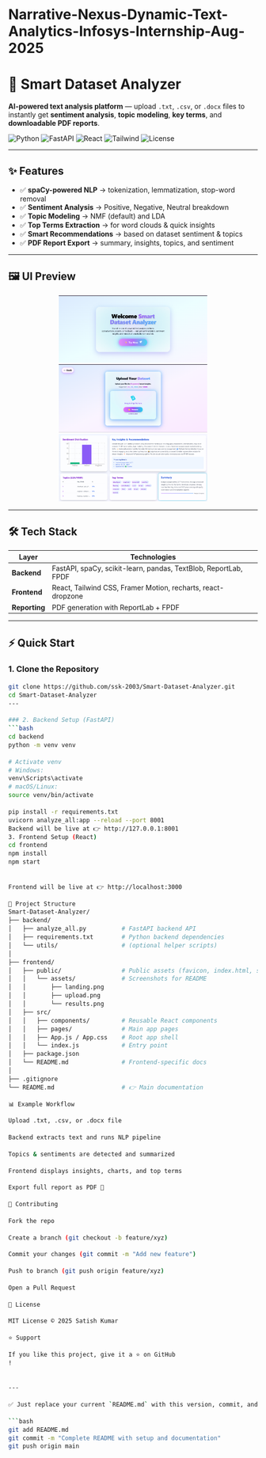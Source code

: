 # Narrative-Nexus-Dynamic-Text-Analytics-Infosys-Internship-Aug-2025

# 🚀 Smart Dataset Analyzer

**AI-powered text analysis platform** — upload `.txt`, `.csv`, or `.docx` files to instantly get **sentiment analysis**, **topic modeling**, **key terms**, and **downloadable PDF reports**.

![Python](https://img.shields.io/badge/Python-3.10-blue?logo=python)
![FastAPI](https://img.shields.io/badge/FastAPI-Framework-green?logo=fastapi)
![React](https://img.shields.io/badge/React-18-blue?logo=react)
![Tailwind](https://img.shields.io/badge/TailwindCSS-3.x-38B2AC?logo=tailwind-css)
![License](https://img.shields.io/badge/License-MIT-yellow)

---

## ✨ Features

- ✅ **spaCy-powered NLP** → tokenization, lemmatization, stop-word removal  
- ✅ **Sentiment Analysis** → Positive, Negative, Neutral breakdown  
- ✅ **Topic Modeling** → NMF (default) and LDA  
- ✅ **Top Terms Extraction** → for word clouds & quick insights  
- ✅ **Smart Recommendations** → based on dataset sentiment & topics  
- ✅ **PDF Report Export** → summary, insights, topics, and sentiment  

---

## 🖼️ UI Preview

<div align="center">
  <img src="https://raw.githubusercontent.com/ssk-2003/Smart-Dataset-Analyzer/main/frontend/public/assets/landing.png" alt="Landing Page" width="300"/>
  <img src="https://raw.githubusercontent.com/ssk-2003/Smart-Dataset-Analyzer/main/frontend/public/assets/upload.png" alt="Upload Page" width="300"/>
  <img src="https://raw.githubusercontent.com/ssk-2003/Smart-Dataset-Analyzer/main/frontend/public/assets/results.png" alt="Analysis Results" width="300"/>
</div>


---

## 🛠️ Tech Stack

| Layer       | Technologies                                                                 |
|-------------|-------------------------------------------------------------------------------|
| **Backend** | FastAPI, spaCy, scikit-learn, pandas, TextBlob, ReportLab, FPDF              |
| **Frontend**| React, Tailwind CSS, Framer Motion, recharts, react-dropzone                 |
| **Reporting** | PDF generation with ReportLab + FPDF                                       |

---

## ⚡ Quick Start

### 1. Clone the Repository
```bash
git clone https://github.com/ssk-2003/Smart-Dataset-Analyzer.git
cd Smart-Dataset-Analyzer
---

### 2. Backend Setup (FastAPI)
```bash
cd backend
python -m venv venv

# Activate venv
# Windows:
venv\Scripts\activate
# macOS/Linux:
source venv/bin/activate

pip install -r requirements.txt
uvicorn analyze_all:app --reload --port 8001
Backend will be live at 👉 http://127.0.0.1:8001
3. Frontend Setup (React)
cd frontend
npm install
npm start


Frontend will be live at 👉 http://localhost:3000

📂 Project Structure
Smart-Dataset-Analyzer/
├── backend/
│   ├── analyze_all.py          # FastAPI backend API
│   ├── requirements.txt        # Python backend dependencies
│   └── utils/                  # (optional helper scripts)
│
├── frontend/
│   ├── public/                 # Public assets (favicon, index.html, screenshots)
│   │   └── assets/             # Screenshots for README
│   │       ├── landing.png
│   │       ├── upload.png
│   │       └── results.png
│   ├── src/
│   │   ├── components/         # Reusable React components
│   │   ├── pages/              # Main app pages
│   │   ├── App.js / App.css    # Root app shell
│   │   └── index.js            # Entry point
│   ├── package.json
│   └── README.md               # Frontend-specific docs
│
├── .gitignore
└── README.md                   # 👉 Main documentation

📊 Example Workflow

Upload .txt, .csv, or .docx file

Backend extracts text and runs NLP pipeline

Topics & sentiments are detected and summarized

Frontend displays insights, charts, and top terms

Export full report as PDF 📄

🤝 Contributing

Fork the repo

Create a branch (git checkout -b feature/xyz)

Commit your changes (git commit -m "Add new feature")

Push to branch (git push origin feature/xyz)

Open a Pull Request

📜 License

MIT License © 2025 Satish Kumar

⭐ Support

If you like this project, give it a ⭐ on GitHub
!


---

✅ Just replace your current `README.md` with this version, commit, and push:  

```bash
git add README.md
git commit -m "Complete README with setup and documentation"
git push origin main

